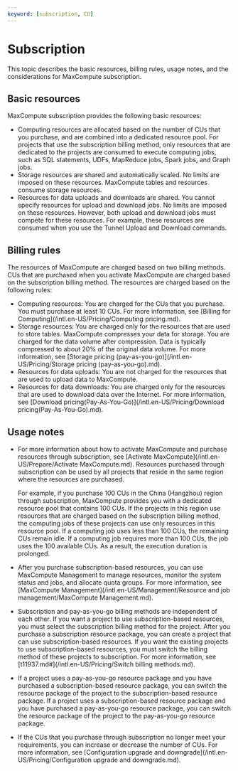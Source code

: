 ```yaml
---
keyword: [subscription, CU]
---
```


# Subscription

This topic describes the basic resources, billing rules, usage notes, and the considerations for MaxCompute subscription.

## Basic resources

MaxCompute subscription provides the following basic resources:

-   Computing resources are allocated based on the number of CUs that you purchase, and are combined into a dedicated resource pool. For projects that use the subscription billing method, only resources that are dedicated to the projects are consumed to execute computing jobs, such as SQL statements, UDFs, MapReduce jobs, Spark jobs, and Graph jobs.
-   Storage resources are shared and automatically scaled. No limits are imposed on these resources. MaxCompute tables and resources consume storage resources.
-   Resources for data uploads and downloads are shared. You cannot specify resources for upload and download jobs. No limits are imposed on these resources. However, both upload and download jobs must compete for these resources. For example, these resources are consumed when you use the Tunnel Upload and Download commands.

## Billing rules

The resources of MaxCompute are charged based on two billing methods. CUs that are purchased when you activate MaxCompute are charged based on the subscription billing method. The resources are charged based on the following rules:

-   Computing resources: You are charged for the CUs that you purchase. You must purchase at least 10 CUs. For more information, see [Billing for Computing](/intl.en-US/Pricing/Computing pricing.md).
-   Storage resources: You are charged only for the resources that are used to store tables. MaxCompute compresses your data for storage. You are charged for the data volume after compression. Data is typically compressed to about 20% of the original data volume. For more information, see [Storage pricing \(pay-as-you-go\)](/intl.en-US/Pricing/Storage pricing (pay-as-you-go).md).
-   Resources for data uploads: You are not charged for the resources that are used to upload data to MaxCompute.
-   Resources for data downloads: You are charged only for the resources that are used to download data over the Internet. For more information, see [Download pricing\(Pay-As-You-Go\)](/intl.en-US/Pricing/Download pricing(Pay-As-You-Go).md).

## Usage notes

-   For more information about how to activate MaxCompute and purchase resources through subscription, see [Activate MaxCompute](/intl.en-US/Prepare/Activate MaxCompute.md). Resources purchased through subscription can be used by all projects that reside in the same region where the resources are purchased.

    For example, if you purchase 100 CUs in the China \(Hangzhou\) region through subscription, MaxCompute provides you with a dedicated resource pool that contains 100 CUs. If the projects in this region use resources that are charged based on the subscription billing method, the computing jobs of these projects can use only resources in this resource pool. If a computing job uses less than 100 CUs, the remaining CUs remain idle. If a computing job requires more than 100 CUs, the job uses the 100 available CUs. As a result, the execution duration is prolonged.

-   After you purchase subscription-based resources, you can use MaxCompute Management to manage resources, monitor the system status and jobs, and allocate quota groups. For more information, see [MaxCompute Management](/intl.en-US/Management/Resource and job management/MaxCompute Management.md).
-   Subscription and pay-as-you-go billing methods are independent of each other. If you want a project to use subscription-based resources, you must select the subscription billing method for the project. After you purchase a subscription resource package, you can create a project that can use subscription-based resources. If you want the existing projects to use subscription-based resources, you must switch the billing method of these projects to subscription. For more information, see [t11937.md\#](/intl.en-US/Pricing/Switch billing methods.md).
-   If a project uses a pay-as-you-go resource package and you have purchased a subscription-based resource package, you can switch the resource package of the project to the subscription-based resource package. If a project uses a subscription-based resource package and you have purchased a pay-as-you-go resource package, you can switch the resource package of the project to the pay-as-you-go resource package.
-   If the CUs that you purchase through subscription no longer meet your requirements, you can increase or decrease the number of CUs. For more information, see [Configuration upgrade and downgrade](/intl.en-US/Pricing/Configuration upgrade and downgrade.md).

